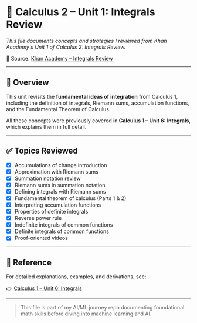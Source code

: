# 📘 Calculus 2 – Unit 1: Integrals Review

*This file documents concepts and strategies I reviewed from Khan Academy's Unit 1 of Calculus 2: Integrals Review.*

🔗 Source: [Khan Academy – Integrals Review](https://www.khanacademy.org/math/calculus-2/cs2-integrals-review)

---

## 📌 Overview

This unit revisits the **fundamental ideas of integration** from Calculus 1, including the definition of integrals, Riemann sums, accumulation functions, and the Fundamental Theorem of Calculus.

All these concepts were previously covered in **Calculus 1 – Unit 6: Integrals**, which explains them in full detail.

---

## ✅ Topics Reviewed

* [x] Accumulations of change introduction  
* [x] Approximation with Riemann sums  
* [x] Summation notation review  
* [x] Riemann sums in summation notation  
* [x] Defining integrals with Riemann sums  
* [x] Fundamental theorem of calculus (Parts 1 & 2)  
* [x] Interpreting accumulation functions  
* [x] Properties of definite integrals  
* [x] Reverse power rule  
* [x] Indefinite integrals of common functions  
* [x] Definite integrals of common functions  
* [x] Proof-oriented videos  

---

## 🔗 Reference

For detailed explanations, examples, and derivations, see:

👉 [Calculus 1 – Unit 6: Integrals](../calculus%201/unit6-integrals.md)

---

> This file is part of my AI/ML journey repo documenting foundational math skills before diving into machine learning and AI.



